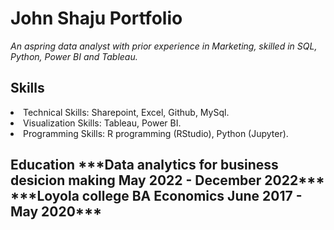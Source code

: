 # John Shaju Portfolio
  *An aspring data analyst with prior experience in Marketing, skilled in SQL, Python, Power BI and Tableau.*
 
## Skills
<li> Technical Skills: Sharepoint, Excel, Github, MySql. </li>
<li> Visualization Skills: Tableau, Power BI. </li>
<li> Programming Skills: R programming (RStudio), Python (Jupyter). </li>
 
<h2> Education
***Data analytics for business desicion making May 2022 - December 2022***
***Loyola college BA Economics  June 2017 - May 2020***
 
 


